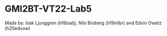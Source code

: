 # GMI2BT-VT22-Lab5

Made by: Isak Ljunggren (h16isalj), Nils Broberg (h19nilbr) and Edvin Owetz (h20edvow)
